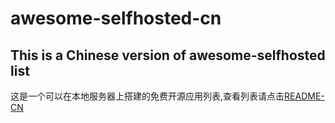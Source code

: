 # awesome-selfhosted-cn
## This is a Chinese version of awesome-selfhosted list
这是一个可以在本地服务器上搭建的免费开源应用列表,查看列表请点击[README-CN](README-cn.md)
